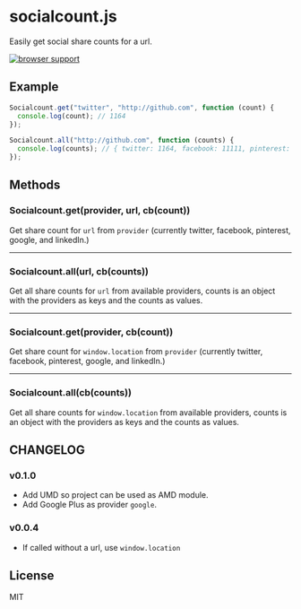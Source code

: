 # socialcount.js

Easily get social share counts for a url.

[![browser support](https://ci.testling.com/olahol/socialcount.js.png)
](https://ci.testling.com/olahol/socialcount.js)

## Example

```js
Socialcount.get("twitter", "http://github.com", function (count) {
  console.log(count); // 1164
});
```

```js
Socialcount.all("http://github.com", function (counts) {
  console.log(counts); // { twitter: 1164, facebook: 11111, pinterest: 6, google: 10000, linkedin: 795 }
});
```

## Methods

### Socialcount.get(provider, url, cb(count))

Get share count for `url` from `provider` (currently twitter, facebook, pinterest, google, and linkedIn.)

* * *

### Socialcount.all(url, cb(counts))

Get all share counts for `url` from available providers, counts is an
object with the providers as keys and the counts as values.

* * *

### Socialcount.get(provider, cb(count))

Get share count for `window.location` from `provider` (currently twitter, facebook, pinterest, google, and linkedIn.)

* * *

### Socialcount.all(cb(counts))

Get all share counts for `window.location` from available providers, counts is an
object with the providers as keys and the counts as values.

## CHANGELOG

### v0.1.0

* Add UMD so project can be used as AMD module.
* Add Google Plus as provider `google`.

### v0.0.4

* If called without a url, use `window.location`

## License

MIT
